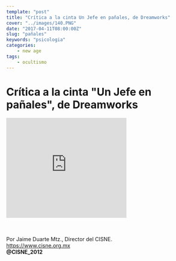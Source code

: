 ```yaml
---
template: "post"
title: "Crítica a la cinta Un Jefe en pañales, de Dreamworks"
cover: "../images/140.PNG"
date: "2017-04-11T08:00:00Z"
slug: "pañales"
keywords: "psicologia"
categories: 
    - new age
tags: 
    - ocultismo
---
```



# Crítica a la cinta "Un Jefe en pañales", de Dreamworks

<iframe width="320" height="266" src="https://www.youtube.com/embed/txIrrgWN4BE" title="YouTube video player" frameborder="0" allow="accelerometer; autoplay; clipboard-write; encrypted-media; gyroscope; picture-in-picture" allowfullscreen></iframe>


<br/><br/>
Por Jaime Duarte Mtz., Director del CISNE.  
<https://www.cisne.org.mx>  
**@CISNE_2012**